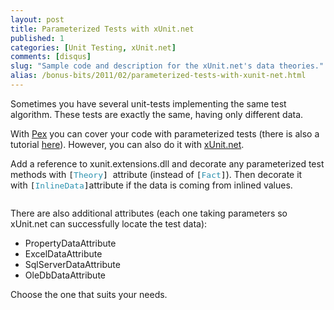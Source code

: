 ```yaml
---
layout: post
title: Parameterized Tests with xUnit.net
published: 1
categories: [Unit Testing, xUnit.net]
comments: [disqus]
slug: "Sample code and description for the xUnit.net's data theories."
alias: /bonus-bits/2011/02/parameterized-tests-with-xunit-net.html
---
```

<p>Sometimes you have several unit-tests implementing the same test algorithm. These tests are exactly the same, having only different data.</p>
<p>With <a href="http://research.microsoft.com/en-us/projects/pex/" target="_blank" title="Pex enables a new development experience in Visual Studio Team System, taking test-driven development to the next level.">Pex</a>&#0160;you can cover your code with&#0160;parameterized tests (there is also a tutorial&#0160;<a href="http://www.springerlink.com/content/f270xp230131pr93/" target="_blank" title="Parameterized Unit Testing with Pex (Tutorial)">here</a>).&#0160;However, you can also do it with&#0160;<a href="http://xunit.codeplex.com/" target="_blank" title="xUnit.net is a unit testing tool for the .NET Framework.">xUnit.net</a>.</p>
<p>Add a reference to xunit.extensions.dll and decorate any parameterized test methods with&#0160;<span style="font-family: monospace; font-size: 13px;">[<span style="color: #2b91af;">Theory</span><span style="color: black;">]&#0160;</span></span>attribute (instead of&#0160;<span style="font-family: monospace; font-size: 13px;">[<span style="color: #2b91af;">Fact</span><span style="color: black;">]</span></span>). Then decorate it with&#0160;<span style="font-family: monospace; font-size: 13px;">[<span style="color: #2b91af;">InlineData</span><span style="color: black;">]</span></span>attribute if the data is coming from inlined values.</p>
<p><img src="http://farm9.staticflickr.com/8048/8397465711_5ba90cb909_o.png" alt=""/></p>
<p>There are also additional attributes (each one taking parameters so xUnit.net can successfully locate the test data):</p>
<ul>
<li>PropertyDataAttribute</li>
<li>ExcelDataAttribute</li>
<li>SqlServerDataAttribute</li>
<li>OleDbDataAttribute</li>
</ul>
<p>Choose the one that suits your needs.</p>

